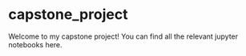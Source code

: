 # capstone_project
Welcome to my capstone project! You can find all the relevant jupyter notebooks here.
